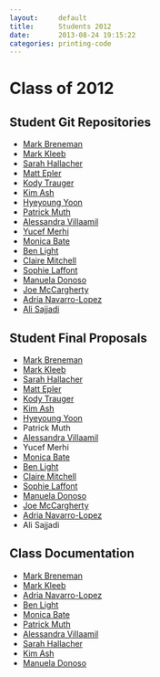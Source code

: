 ```yaml
---
layout:     default
title:      Students 2012
date:       2013-08-24 19:15:22
categories: printing-code
---
```


Class of 2012
=============


Student Git Repositories
------------------------

* [Mark Breneman](https://github.com/markbreneman/Printing-Code-Assignments)
* [Mark Kleeb](https://github.com/markkleeb/PrintingCode2012)
* [Sarah Hallacher](https://github.com/sarahkhallacher/printingcode)
* [Matt Epler](https://github.com/matthewepler/printing_code)
* [Kody Trauger](https://github.com/kodytrauger/Printing-Code-Fall-2012)
* [Kim Ash](https://github.com/kimash/printing-code)
* [Hyeyoung Yoon](https://github.com/HyeYoun/PrintingCode-Hyeyoung)
* [Patrick Muth](https://github.com/pmuth/printing-code-f12)
* [Alessandra Villaamil](https://github.com/avillaamil/PrintingCode)
* [Yucef Merhi](https://github.com/yucef/printing_code)
* [Monica Bate](https://github.com/loadix/Printing-Code)
* [Ben Light](https://github.com/blightdesign)
* [Claire Mitchell](https://github.com/subcontext/PrintingCode)
* [Sophie Laffont](https://github.com/sl2631/printingcode)
* [Manuela Donoso](https://github.com/mdonoso/printing-code)
* [Joe McCargherty](https://github.com/JoeMcCagherty/Printing_Code)
* [Adria Navarro-Lopez](https://github.com/araid/PrintingCode)
* [Ali Sajjadi](https://github.com/psionn/PrintingCode)


Student Final Proposals
-----------------------

* [Mark Breneman](http://markbreneman.com/blog/2012/11/21/PrintingCode-FinalProposal/)
* [Mark Kleeb](http://stu.itp.nyu.edu/~mk3981/blog/?p=1430)
* [Sarah Hallacher](http://ablogthat.sarahmak.es/?p=8642601365)
* [Matt Epler](http://itp.nyu.edu/~mae383/blog/?p=518)
* [Kody Trauger](http://www.kodytrauger.com/blog/printing-code-final-assignment/)
* [Kim Ash](http://blog.kim-ash.com/2012/11/an-homage-to-bradbury/)
* [Hyeyoung Yoon](http://itp.nyu.edu/~hy643/myblog/?p=1403)
* Patrick Muth
* [Alessandra Villaamil](http://itp.nyu.edu/~av1105/blog/printing-code-final-brain-storm/)
* Yucef Merhi
* [Monica Bate](http://itp.nyu.edu/~mbv227/?p=1291)
* [Ben Light](http://itp.nyu.edu/~bl1236/blog/2012/11/generative-label-for-mobile-homes/)
* [Claire Mitchell](http://itp.nyu.edu/~cm2897/blog/?p=1113)
* [Sophie Laffont](http://itp.nyu.edu/~sl2631/blog/?p=716)
* [Manuela Donoso](http://itp.nyu.edu/~mdl425/wordpress/printing-code/printing-code-final-idea/)
* [Joe McCargherty](http://josephmccagherty.tumblr.com/printingcode)
* [Adria Navarro-Lopez](http://itp.adrianavarro.net/?p=239)
* Ali Sajjadi


Class Documentation
-------------------

* [Mark Breneman](http://www.markbreneman.com/blog/2012/12/28/PrintingCode-Redux/)
* [Mark Kleeb](http://www.kleebtronics.com/printingcode)
* [Adria Navarro-Lopez](https://github.com/araid/PrintingCode)
* [Ben Light](http://blightdesign.com/unfinished/?p=326)
* [Monica Bate](http://itp.nyu.edu/~mbv227/?cat=20)
* [Patrick Muth](http://itppatrick.tumblr.com/)
* [Alessandra Villaamil](http://www.alessandravillaamil.com/Sediment-Mars)
* [Sarah Hallacher](http://ablogthat.sarahmak.es/?p=8642601526)
* [Kim Ash](http://blog.kim-ash.com/category/printing-code/)
* [Manuela Donoso](http://itp.nyu.edu/~mdl425/wordpress/category/printing-code/)
